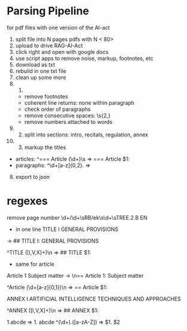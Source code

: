 # Parsing Pipeline

for pdf files with one version of the AI-act

1. split file into N pages pdfs with N < 80>
2. upload to drive RAG-AI-Act
3. click right and open with google docs
4. use script apps to remove noise, markup, footnotes, etc
5. download as txt
6. rebuild in one txt file
7. clean up some more
7. 1.
    - remove footnotes
    - coherent line returns: none within paragraph
    - check order of paragraphs
    - remove consecutive spaces: \s{2,}
    - remove numbers attached to words
7. 2. split into sections: intro, recitals, regulation, annex
7. 3. markup the titles

* articles: ^=== Article (\d+)\s => === Article $1:
* paragraphs: ^\d+[a-z]{0,2}\. =>

8. export to json

# regexes
remove page number
\d+/\d+\sRB/ek\s\d+\sTREE\.2\.B EN

- in one line
TITLE I
GENERAL PROVISIONS

-> ## TITLE I: GENERAL PROVISIONS

^TITLE ([I,V,X]+)\n => ## TITLE $1:

- same for article

Article 1
Subject matter
-> \n== Article 1: Subject matter

^Article (\d+[a-z]{0,1})\n => == Article $1:

ANNEX I
ARTIFICIAL INTELLIGENCE TECHNIQUES AND APPROACHES

^ANNEX ([I,V,X]+)\n => ## ANNEX $1:

1.abcde => 1. abcde
^(\d+)\.([a-zA-Z]) => $1. $2